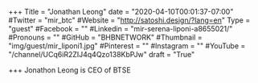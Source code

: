 +++
Title = "Jonathan Leong"
date = "2020-04-10T00:01:37-07:00"
#Twitter = "mir_btc"
#Website = "http://satoshi.design/?lang=en"
Type = "guest"
#Facebook = ""
#Linkedin = "mir-serena-liponi-a8655021/"
#Pronouns = ""
#GitHub = "BHBNETWORK"
#Thumbnail = "img/guest/mir_liponi1.jpg"
#Pinterest = ""
#Instagram = ""
#YouTube = "/channel/UCq6iR2ZIJ4q4Qzo138KbPJw"
draft = "True"

+++
Jonathon Leong is CEO of BTSE